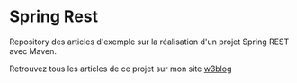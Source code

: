 Spring Rest
==========

Repository des articles d'exemple sur la réalisation d'un projet Spring REST avec Maven.

Retrouvez tous les articles de ce projet sur mon site [w3blog](http://w3blog.fr)
